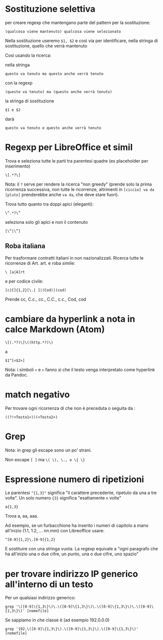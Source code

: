 # Sostituzione selettiva

per creare regexp che mantengano parte del pattern per la sostituzione:

`(qualcosa viene mantenuto) qualcosa viene selezionato`

Nella sostituzione useremo `$1, $2` e così via per identificare, nella stringa di sostituzione, quello che verrà mantenuto

Così usando la ricerca:

nella stringa

`questo va tenuto ma questo anche verrà tenuto`

con la regexp

`(questo va tenuto) ma (questo anche verrà tenuto)`

la stringa di sostituzione

`$1 e $2 `

darà

`questo va tenuto e questo anche verrà tenuto `

# Regexp per LibreOffice et simil

Trova e seleziona tutte le parti tra parentesi quadre (es placeholder per inserimento)

`\[.*?\]`

Nota: il `?` serve per rendere la ricerca "non greedy" (prende solo la prima ricorrenza successiva, non tutte le ricorrenze, altrimenti in `[ciccio] va da [pluto]` prenderebbe anche `va da`, che deve stare fuori).

Trova tutto quanto tra doppi apici (eleganti):

`\“.*?\”`

seleziona solo gli apici e non il contenuto

`[\“|\”]`

## Roba italiana

Per trasformare contratti italiani in non nazionalizzati. Ricerca tutte le ricorrenze di Art. art. e roba simile:

    \ [a|A]rt

e per codice civile:

    [c|C]{1,2}[\.| ]|(Cod)|(cod)

Prende cc,
C.c.,
cc.,
C.C.,
c.c., Cod, cod

# cambiare da hyperlink a nota in calce Markdown (Atom)

    \[(.*?)\]\((http.*?)\)

a

    $1^[<$2>]

Nota: i simboli `<` e `>` fanno sì che il testo venga interpretato come hyperlink da Pandoc.

# match negativo

Per trovare ogni ricorrenza di <Testo2> che non è preceduta o seguita da <Testo1>:

    ((?!<Testo1>))(<Testo2>)

# Grep

Nota: in grep gli escape sono un po' strani.

Non escape `[ ]` ma `\( \), \., e \{ \}`

# Espressione numero di ripetizioni

Le parentesi `"{1,3}"` significa "il carattere precedente, ripetuto da una a tre volte". Un solo numero `{3}` significa "esattamente `n` volte"

    a{1,3}
    
Trova a, aa, aaa.

Ad esempio, se un furbacchione ha inserito i numeri di capitolo a mano all'inizio (1.1, 1.2, ... nn.mm) con Libreoffice usare:

    ^[0-9]{1,2}\.[0-9]{1,2} 

E sostituire con una stringa vuota. La regexp equivale a "ogni paragrafo che ha all'inizio una o due cifre, un punto, una o due cifre, uno spazio"

# per trovare indirizzo IP generico all'interno di un testo

Per un qualsiasi indirizzo generico:

    grep '\([0-9]\{1,3\}\)\.\([0-9]\{1,3\}\)\.\([0-9]\{1,3\}\)\.\([0-9]\{1,3\}\)' [nomefile]

Se sappiamo in che classe è (ad esempio 192.0.0.0)

    grep '192.\([0-9]\{1,3\}\).\([0-9]\{1,3\}\).\([0-9]\{1,3\}\)' [nomefile]
